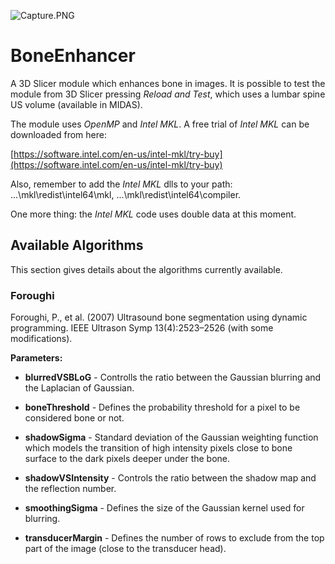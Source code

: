 ![Capture.PNG](https://bitbucket.org/repo/LK76Gq/images/1778480745-Capture.PNG)

# BoneEnhancer #
A 3D Slicer module which enhances bone in images. It is possible to test the module from 3D Slicer pressing *Reload and Test*, which uses a lumbar spine US volume (available in MIDAS).

The module uses *OpenMP* and *Intel MKL*. A free trial of *Intel MKL* can be downloaded from here:

[https://software.intel.com/en-us/intel-mkl/try-buy](https://software.intel.com/en-us/intel-mkl/try-buy)

Also, remember to add the *Intel MKL* dlls to your path: ...\mkl\redist\intel64\mkl, ...\mkl\redist\intel64\compiler.


One more thing: the *Intel MKL* code uses double data at this moment.
## Available Algorithms ##
This section gives details about the algorithms currently available.
### Foroughi ###
Foroughi, P., et al. (2007) Ultrasound bone segmentation using dynamic programming. IEEE Ultrason Symp 13(4):2523–2526 (with some modifications).

**Parameters:**

* **blurredVSBLoG** - Controlls the ratio between the Gaussian blurring and the Laplacian of Gaussian.

* **boneThreshold** - Defines the probability threshold for a pixel to be considered bone or not.

* **shadowSigma** - Standard deviation of the Gaussian weighting function which models the transition of high intensity pixels close to bone surface to the dark pixels deeper under the bone.

* **shadowVSIntensity** - Controls the ratio between the shadow map and the reflection number.

* **smoothingSigma** - Defines the size of the Gaussian kernel used for blurring.

* **transducerMargin** - Defines the number of rows to exclude from the top part of the image (close to the transducer head).